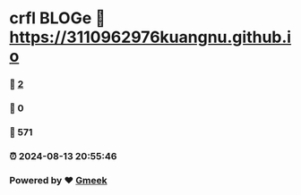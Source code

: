 # crfl BLOGe :link: https://3110962976kuangnu.github.io 
### :page_facing_up: [2](https://3110962976kuangnu.github.io/tag.html) 
### :speech_balloon: 0 
### :hibiscus: 571 
### :alarm_clock: 2024-08-13 20:55:46 
### Powered by :heart: [Gmeek](https://github.com/Meekdai/Gmeek)
